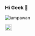 
### Hi Geek 👋

<p align="left"> <img src="https://komarev.com/ghpvc/?username=teamx4ck&label=Views&color=blue&style=plastic" alt="iampawan" /> </p>
<a href="https://github.com/teamx4ck">
  <img align="left" alt="X4CK's Github" width="22px" src="https://cdn.jsdelivr.net/npm/simple-icons@v3/icons/github.svg" />
</a>
<a href="https://t.me/teamx4ck">
  <img align="left" alt='Telegram" width="22px" src="https://cdn.jsdelivr.net/npm/simple-icons@v3/icons/telegram.svg" />
</a>
<a href="https://m.facebook.com/groups/x4ckcyberarmy/">
  <img align="left" alt="Facebook" width="22px" src="https://cdn.jsdelivr.net/npm/simple-icons@v3/icons/facebook.svg" />
</a><br/>


<br>
<p align="center">
 <img src="https://github-readme-stats.vercel.app/api?username=teamx4ck&show_icons=true&theme=radical&cache_seconds=3000&hide=contribs&include_all_commits=true&count_private=true&show_owner=true&layout=compact&hide_border=true&custom_title=GITHUB+STATUS:">
</p>

<p align="center">
 <img src="https://github-readme-stats.vercel.app/api/top-langs/?username=teamx4ck&layout=compact&theme=radical">
</p>
<!--
**teamx4ck/teamx4ck** is a ✨ _special_ ✨ repository because its `README.md` (this file) appears on your GitHub profile.

Here are some ideas to get you started:

- 🔭 I’m currently working on ...
- 🌱 I’m currently learning ...
- 👯 I’m looking to collaborate on ...
- 🤔 I’m looking for help with ...
- 💬 Ask me about ...
- 📫 How to reach me: ...
- 😄 Pronouns: ...
- ⚡ Fun fact: ...
-->
